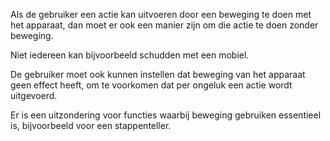 <!-- @license CC0-1.0 -->

Als de gebruiker een actie kan uitvoeren door een beweging te doen met het apparaat, dan moet er ook een manier zijn om die actie te doen zonder beweging.

Niet iedereen kan bijvoorbeeld schudden met een mobiel.

De gebruiker moet ook kunnen instellen dat beweging van het apparaat geen effect heeft, om te voorkomen dat per ongeluk een actie wordt uitgevoerd.

Er is een uitzondering voor functies waarbij beweging gebruiken essentieel is, bijvoorbeeld voor een stappenteller.
